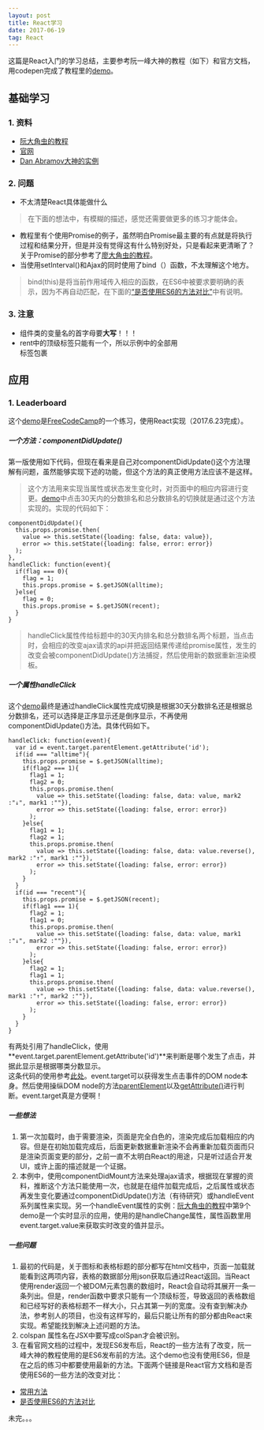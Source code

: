 ```yaml
---
layout: post
title: React学习
date: 2017-06-19
tag: React
---
```

这篇是React入门的学习总结，主要参考阮一峰大神的教程（如下）和官方文档，用codepen完成了教程里的[demo](https://codepen.io/ginnko/pen/EXWaaw)。
## 基础学习

### 1. 资料
- [阮大角虫的教程](http://www.ruanyifeng.com/blog/2015/03/react.html)
- [官网](https://facebook.github.io/react/docs/installation.html)
- [Dan Abramov大神的实例](https://codepen.io/gaearon/#)

### 2. 问题
- 不太清楚React具体能做什么
> 在下面的想法中，有模糊的描述，感觉还需要做更多的练习才能体会。

- 教程里有个使用Promise的例子，虽然明白Promise最主要的有点就是将执行过程和结果分开，但是并没有觉得这有什么特别好处，只是看起来更清晰了？关于Promise的部分参考了[廖大角虫的教程](http://www.liaoxuefeng.com/wiki/001434446689867b27157e896e74d51a89c25cc8b43bdb3000/0014345008539155e93fc16046d4bb7854943814c4f9dc2000)。
- 当使用setInterval()和Ajax的同时使用了bind（）函数，不太理解这个地方。
> bind(this)是将当前作用域传入相应的函数，在ES6中被要求要明确的表示，因为不再自动匹配，在下面的[“是否使用ES6的方法对比”](https://facebook.github.io/react/docs/react-component.html)中有说明。


### 3. 注意
- 组件类的变量名的首字母要**大写**！！！
- rent中的顶级标签只能有一个，所以示例中的全部用<div>标签包裹

## 应用
### 1. Leaderboard
这个[demo](https://codepen.io/ginnko/full/bRqXaN/)是[FreeCodeCamp](https://www.freecodecamp.com/challenges/build-a-camper-leaderboard)的一个练习，使用React实现（2017.6.23完成）。
##### 一个方法：componentDidUpdate()
第一版使用如下代码，但现在看来是自己对componentDidUpdate()这个方法理解有问题，虽然能够实现下述的功能，但这个方法的真正使用方法应该不是这样。
>这个方法用来实现当属性或状态发生变化时，对页面中的相应内容进行变更。[demo](https://codepen.io/ginnko/full/bRqXaN/)中点击30天内的分数排名和总分数排名的切换就是通过这个方法实现的。实现的代码如下：  
	
	componentDidUpdate(){
	  this.props.promise.then(
	    value => this.setState({loading: false, data: value}),
	    error => this.setState({loading: false, error: error})
	  );
	},
	handleClick: function(event){
	  if(flag === 0){
	    flag = 1;
	    this.props.promise = $.getJSON(alltime);
	  }else{
	    flag = 0;
	    this.props.promise = $.getJSON(recent);
	  }
	}

>handleClick属性传给标题中的30天内排名和总分数排名两个标题，当点击时，会相应的改变ajax请求的api并把返回结果传递给promise属性，发生的改变会被componentDidUpdate()方法捕捉，然后使用新的数据重新渲染模板。

##### 一个属性handleClick
这个[demo](https://codepen.io/ginnko/full/bRqXaN/)最终是通过handleClick属性完成切换是根据30天分数排名还是根据总分数排名，还可以选择是正序显示还是倒序显示，不再使用componentDidUpdate()方法。具体代码如下。

	handleClick: function(event){
	  var id = event.target.parentElement.getAttribute('id');
	  if(id === "alltime"){
	    this.props.promise = $.getJSON(alltime);
	    if(flag2 === 1){
	      flag1 = 1;
	      flag2 = 0;
	      this.props.promise.then(
	        value => this.setState({loading: false, data: value, mark2 :"↓", mark1 :""}),
	        error => this.setState({loading: false, error: error})
	      );
	    }else{
	      flag1 = 1;
	      flag2 = 1;
	      this.props.promise.then(
	        value => this.setState({loading: false, data: value.reverse(), mark2 :"↑", mark1 :""}),
	        error => this.setState({loading: false, error: error})
	      );
	    }
	  }
	  if(id === "recent"){
	    this.props.promise = $.getJSON(recent);
	    if(flag1 === 1){
	      flag2 = 1;
	      flag1 = 0;
	      this.props.promise.then(
	        value => this.setState({loading: false, data: value, mark1 :"↓", mark2 :""}),
	        error => this.setState({loading: false, error: error})
	      );
	    }else{
	      flag2 = 1;
	      flag1 = 1;
	      this.props.promise.then(
	        value => this.setState({loading: false, data: value.reverse(), mark1 :"↑", mark2 :""}),
	        error => this.setState({loading: false, error: error})
	      );
	    }
	  }
	}

有两处引用了handleClick，使用**event.target.parentElement.getAttribute('id')**来判断是哪个发生了点击，并据此显示是根据哪类分数显示。  
这条代码的使用参考[此处](https://stackoverflow.com/questions/39559222/react-onclick-event-on-link)。event.target可以获得发生点击事件的DOM node本身。然后使用操纵DOM node的方法[parentElement](https://developer.mozilla.org/en/docs/Web/API/Node/parentElement)以及[getAttribute()](https://developer.mozilla.org/en-US/docs/Web/API/Element/getAttribute)进行判断。event.target真是方便啊！
##### 一些想法
1. 第一次加载时，由于需要渲染，页面是完全白色的，渲染完成后加载相应的内容。但是在初始加载完成后，后面更新数据重新渲染不会再重新加载页面而只是渲染页面变更的部分，之前一直不太明白React的用途，只是听过适合开发UI，或许上面的描述就是一个证据。
2. 本例中，使用componentDidMount方法来处理ajax请求，根据现在掌握的资料，推断这个方法只能使用一次，也就是在组件加载完成后，之后属性或状态再发生变化要通过componentDidUpdate()方法（有待研究）或handleEvent系列属性来实现。另一个handleEvent属性的实例：[阮大角虫的教程](http://www.ruanyifeng.com/blog/2015/03/react.html)中第9个demo是一个实时显示的应用，使用的是handleChange属性，属性函数里用event.target.value来获取实时改变的值并显示。

##### 一些问题  
1. 最初的代码是，关于图标和表格标题的部分都写在html文档中，页面一加载就能看到这两项内容，表格的数据部分用json获取后通过React返回。当React使用render返回一个被DOM元素包裹的数组时，React会自动将其展开一条一条列出。但是，render函数中要求只能有一个顶级标签，导致返回的表格数组和已经写好的表格标题不一样大小，只占其第一列的宽度。没有查到解决办法，参考别人的项目，也没有这样写的，最后只能让所有的部分都由React来实现。希望能找到解决上述问题的方法。 
2. colspan 属性名在JSX中要写成colSpan才会被识别。
3. 在看官网文档的过程中，发现ES6发布后，React的一些方法有了改变，阮一峰大神的教程使用的是ES6发布前的方法。这个demo也没有使用ES6，但是在之后的练习中都要使用最新的方法。下面两个链接是React官方文档和是否使用ES6的一些方法的改变对比：  

 - [常用方法](https://facebook.github.io/react/docs/react-component.html)
 - [是否使用ES6的方法对比](https://facebook.github.io/react/docs/react-component.html)  
 



未完。。。





